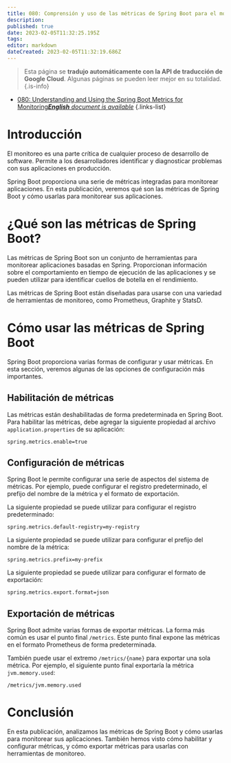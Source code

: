 ```yaml
---
title: 080: Comprensión y uso de las métricas de Spring Boot para el monitoreo
description: 
published: true
date: 2023-02-05T11:32:25.195Z
tags: 
editor: markdown
dateCreated: 2023-02-05T11:32:19.686Z
---
```


> Esta página se **tradujo automáticamente con la API de traducción de Google Cloud**.
Algunas páginas se pueden leer mejor en su totalidad.{.is-info}



- [080: Understanding and Using the Spring Boot Metrics for Monitoring***English** document is available*](/en/Knowledge-base/Spring-Boot/Learning/080-understanding-and-using-the-spring-boot-metrics-for-monitoring)
{.links-list}


# Introducción

El monitoreo es una parte crítica de cualquier proceso de desarrollo de software. Permite a los desarrolladores identificar y diagnosticar problemas con sus aplicaciones en producción.

Spring Boot proporciona una serie de métricas integradas para monitorear aplicaciones. En esta publicación, veremos qué son las métricas de Spring Boot y cómo usarlas para monitorear sus aplicaciones.

# ¿Qué son las métricas de Spring Boot?

Las métricas de Spring Boot son un conjunto de herramientas para monitorear aplicaciones basadas en Spring. Proporcionan información sobre el comportamiento en tiempo de ejecución de las aplicaciones y se pueden utilizar para identificar cuellos de botella en el rendimiento.

Las métricas de Spring Boot están diseñadas para usarse con una variedad de herramientas de monitoreo, como Prometheus, Graphite y StatsD.

# Cómo usar las métricas de Spring Boot

Spring Boot proporciona varias formas de configurar y usar métricas. En esta sección, veremos algunas de las opciones de configuración más importantes.

## Habilitación de métricas

Las métricas están deshabilitadas de forma predeterminada en Spring Boot. Para habilitar las métricas, debe agregar la siguiente propiedad al archivo `application.properties` de su aplicación:

```
spring.metrics.enable=true
```

## Configuración de métricas

Spring Boot le permite configurar una serie de aspectos del sistema de métricas. Por ejemplo, puede configurar el registro predeterminado, el prefijo del nombre de la métrica y el formato de exportación.

La siguiente propiedad se puede utilizar para configurar el registro predeterminado:

```
spring.metrics.default-registry=my-registry
```

La siguiente propiedad se puede utilizar para configurar el prefijo del nombre de la métrica:

```
spring.metrics.prefix=my-prefix
```

La siguiente propiedad se puede utilizar para configurar el formato de exportación:

```
spring.metrics.export.format=json
```

## Exportación de métricas

Spring Boot admite varias formas de exportar métricas. La forma más común es usar el punto final `/metrics`. Este punto final expone las métricas en el formato Prometheus de forma predeterminada.

También puede usar el extremo `/metrics/{name}` para exportar una sola métrica. Por ejemplo, el siguiente punto final exportaría la métrica `jvm.memory.used`:

```
/metrics/jvm.memory.used
```

# Conclusión

En esta publicación, analizamos las métricas de Spring Boot y cómo usarlas para monitorear sus aplicaciones. También hemos visto cómo habilitar y configurar métricas, y cómo exportar métricas para usarlas con herramientas de monitoreo.